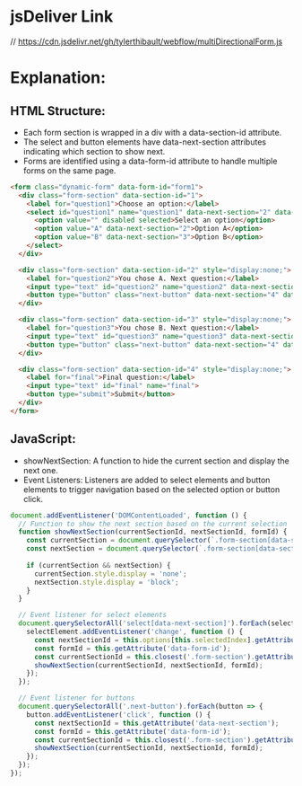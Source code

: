 # jsDeliver Link
// https://cdn.jsdelivr.net/gh/tylerthibault/webflow/multiDirectionalForm.js


# Explanation:
## HTML Structure:
- Each form section is wrapped in a div with a data-section-id attribute.
- The select and button elements have data-next-section attributes indicating which section to show next.
- Forms are identified using a data-form-id attribute to handle multiple forms on the same page.

```html
<form class="dynamic-form" data-form-id="form1">
  <div class="form-section" data-section-id="1">
    <label for="question1">Choose an option:</label>
    <select id="question1" name="question1" data-next-section="2" data-form-id="form1">
      <option value="" disabled selected>Select an option</option>
      <option value="A" data-next-section="2">Option A</option>
      <option value="B" data-next-section="3">Option B</option>
    </select>
  </div>

  <div class="form-section" data-section-id="2" style="display:none;">
    <label for="question2">You chose A. Next question:</label>
    <input type="text" id="question2" name="question2" data-next-section="4" data-form-id="form1">
    <button type="button" class="next-button" data-next-section="4" data-form-id="form1">Next</button>
  </div>

  <div class="form-section" data-section-id="3" style="display:none;">
    <label for="question3">You chose B. Next question:</label>
    <input type="text" id="question3" name="question3" data-next-section="4" data-form-id="form1">
    <button type="button" class="next-button" data-next-section="4" data-form-id="form1">Next</button>
  </div>

  <div class="form-section" data-section-id="4" style="display:none;">
    <label for="final">Final question:</label>
    <input type="text" id="final" name="final">
    <button type="submit">Submit</button>
  </div>
</form>

```

## JavaScript:

- showNextSection: A function to hide the current section and display the next one.
- Event Listeners: Listeners are added to select elements and button elements to trigger navigation based on the selected option or button click.

```js
document.addEventListener('DOMContentLoaded', function () {
  // Function to show the next section based on the current selection
  function showNextSection(currentSectionId, nextSectionId, formId) {
    const currentSection = document.querySelector(`.form-section[data-section-id="${currentSectionId}"][data-form-id="${formId}"]`);
    const nextSection = document.querySelector(`.form-section[data-section-id="${nextSectionId}"][data-form-id="${formId}"]`);
    
    if (currentSection && nextSection) {
      currentSection.style.display = 'none';
      nextSection.style.display = 'block';
    }
  }

  // Event listener for select elements
  document.querySelectorAll('select[data-next-section]').forEach(selectElement => {
    selectElement.addEventListener('change', function () {
      const nextSectionId = this.options[this.selectedIndex].getAttribute('data-next-section');
      const formId = this.getAttribute('data-form-id');
      const currentSectionId = this.closest('.form-section').getAttribute('data-section-id');
      showNextSection(currentSectionId, nextSectionId, formId);
    });
  });

  // Event listener for buttons
  document.querySelectorAll('.next-button').forEach(button => {
    button.addEventListener('click', function () {
      const nextSectionId = this.getAttribute('data-next-section');
      const formId = this.getAttribute('data-form-id');
      const currentSectionId = this.closest('.form-section').getAttribute('data-section-id');
      showNextSection(currentSectionId, nextSectionId, formId);
    });
  });
});
```